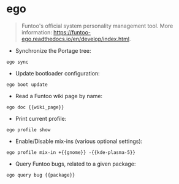 # ego

> Funtoo's official system personality management tool.
> More information: <https://funtoo-ego.readthedocs.io/en/develop/index.html>.

- Synchronize the Portage tree:

`ego sync`

- Update bootloader configuration:

`ego boot update`

- Read a Funtoo wiki page by name:

`ego doc {{wiki_page}}`

- Print current profile:

`ego profile show`

- Enable/Disable mix-ins (various optional settings):

`ego profile mix-in +{{gnome}} -{{kde-plasma-5}}`

- Query Funtoo bugs, related to a given package:

`ego query bug {{package}}`
